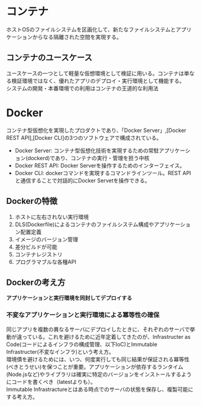 # コンテナ
ホストOSのファイルシステムを区画化して、新たなファイルシステムとアプリケーションからなる隔離された空間を実現する。

## コンテナのユースケース
ユースケースの一つとして軽量な仮想環境として検証に用いる。コンテナは単なる検証環境ではなく、優れたアプリのデプロイ・実行環境として機能する。  
システムの開発・本番環境での利用はコンテナの王道的な利用法

# Docker
コンテナ型仮想化を実現したプロダクトであり、「Docker Server」,[Docker REST API],[Docker CLI]の3つのソフトウェアで構成されている。
- Docker Server: コンテナ型仮想化技術を実現するための常駐アプリケーション(dockerd)であり、コンテナの実行・管理を担う中核
- Docker REST API: Docker Serverを操作するためのインターフェイス。
- Docker CLI: dockerコマンドを実現するコマンドラインツール。REST APIと通信することで対話的にDocker Servetを操作できる。

## Dockerの特徴
1. ホストに左右されない実行環境
2. DLS(Dockerfile)によるコンテナのファイルシステム構成やアプリケーション配置定義
3. イメージのバージョン管理
4. 差分ビルドが可能
5. コンテナレジストリ
6. プログラマブルな各種API

## Dockerの考え方
**アプリケーションと実行環境を同封してデプロイする**

### 不変なアプリケーションと実行環境による冪等性の確保
同じアプリを複数の異なるサーバにデプロイしたときに、それぞれのサーバで挙動が違っている。これを避けるために近年定着してきたのが、Infrastructer as Code(コードによるインフラの構成管理、以下IoC)とImmutable Infrastructer(不変なインフラ)という考え方。   
環境債を避けるためには、いつ、何度実行しても同じ結果が保証される冪等性(べきとうせい)を保つことが重要。アプリケーションが依存するランタイム(Node.jsなど)やライブラリは確実に特定のバージョンをインストールするようにコードを書くべき（latestよりも）。  
Immutable Infrastractureとはある時点でのサーバの状態を保存し、複製可能にする考え方。
